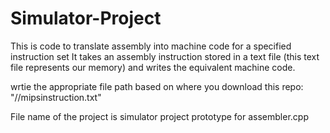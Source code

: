 # Simulator-Project
This is code to translate assembly into machine code for a specified instruction set
It takes an assembly instruction stored in a text file (this text file represents our memory) and writes the equivalent machine code.

wrtie the appropriate file path based on where you download this repo: "//mipsinstruction.txt"

File name of the project is simulator project prototype for assembler.cpp
